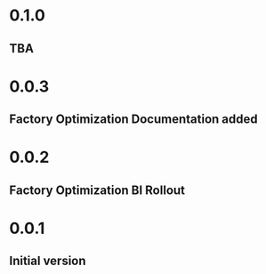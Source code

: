 # 0.1.0

## TBA

# 0.0.3

## Factory Optimization Documentation added

# 0.0.2

## Factory Optimization BI Rollout

# 0.0.1

## Initial version
